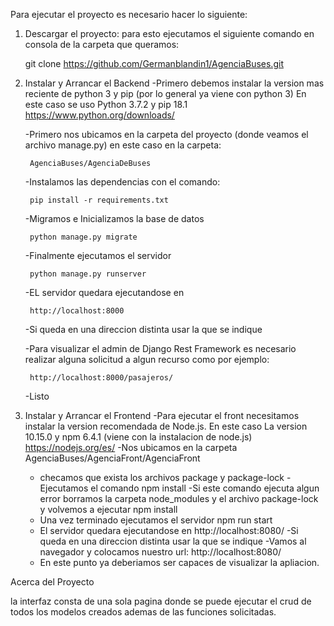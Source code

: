 Para ejecutar el proyecto es necesario hacer lo siguiente:

1) Descargar el proyecto: para esto ejecutamos el siguiente comando en consola de la carpeta que queramos:
    
    
    git clone https://github.com/Germanblandin1/AgenciaBuses.git

2) Instalar y Arrancar el Backend
    -Primero debemos instalar la version mas reciente de python 3 y pip (por lo general ya viene con python 3) En este caso se uso Python 3.7.2 y pip 18.1 
    https://www.python.org/downloads/

    -Primero nos ubicamos en la carpeta del proyecto (donde veamos el archivo manage.py) en este caso en la carpeta:
        
        AgenciaBuses/AgenciaDeBuses
        
    -Instalamos las dependencias con el comando:
    
        pip install -r requirements.txt
        
    -Migramos e Inicializamos la base de datos
    
        python manage.py migrate
        
    -Finalmente ejecutamos el servidor
    
        python manage.py runserver
        
    -EL servidor quedara ejecutandose en 
    
        http://localhost:8000
        
    -Si queda en una direccion distinta usar la que se indique
    
    -Para visualizar el admin de Django Rest Framework es necesario realizar alguna solicitud a algun recurso como por ejemplo:
    
        http://localhost:8000/pasajeros/
        
    -Listo

3) Instalar y Arrancar el Frontend
    -Para ejecutar el front necesitamos instalar la version recomendada de Node.js. En este caso
     La version 10.15.0 y npm 6.4.1 (viene con la instalacion de node.js)
        https://nodejs.org/es/
    -Nos ubicamos en la carpeta 
        AgenciaBuses/AgenciaFront/AgenciaFront 
    - checamos que exista los archivos package y package-lock
    -Ejecutamos el comando
        npm install
    -Si este comando ejecuta algun error borramos la carpeta node_modules y el archivo package-lock y volvemos a ejecutar
        npm install
    - Una vez terminado ejecutamos el servidor
        npm run start
    - El servidor quedara ejecutandose en 
        http://localhost:8080/
    -Si queda en una direccion distinta usar la que se indique
    -Vamos al navegador y colocamos nuestro url:
        http://localhost:8080/
    - En este punto ya deberiamos ser capaces de visualizar la apliacion.

Acerca del Proyecto

la interfaz consta de una sola pagina donde se puede ejecutar el crud de todos los modelos creados
ademas de las funciones solicitadas.


